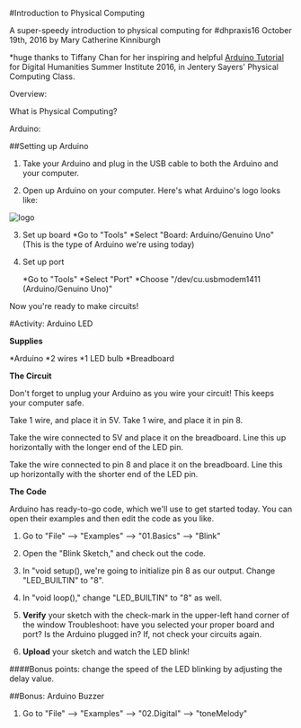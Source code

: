 #Introduction to Physical Computing

A super-speedy introduction to physical computing for #dhpraxis16
October 19th, 2016
by Mary Catherine Kinniburgh

*huge thanks to Tiffany Chan for her inspiring and helpful [Arduino Tutorial](https://github.com/uvicmakerlab/dhsi2016/blob/master/ArduinoNotes.md) for Digital Humanities Summer Institute 2016, in Jentery Sayers' Physical Computing Class. 

Overview:

What is Physical Computing?

Arduino: 


##Setting up Arduino

1. Take your Arduino and plug in the USB cable to both the Arduino and your computer.

2. Open up Arduino on your computer. Here's what Arduino's logo looks like:

![logo](https://upload.wikimedia.org/wikipedia/commons/thumb/8/87/Arduino_Logo.svg/1280px-Arduino_Logo.svg.png "Arduino Logo")

3. Set up board
   *Go to "Tools"
   *Select "Board: Arduino/Genuino Uno"
      (This is the type of Arduino we're using today)

4. Set up port

	*Go to "Tools"
	*Select "Port"
	*Choose "/dev/cu.usbmodem1411 (Arduino/Genuino Uno)"
	
Now you're ready to make circuits! 

#Activity: Arduino LED

**Supplies**

*Arduino
*2 wires
*1 LED bulb
*Breadboard

**The Circuit**

Don't forget to unplug your Arduino as you wire your circuit! This keeps your computer safe. 

Take 1 wire, and place it in 5V.
Take 1 wire, and place it in pin 8. 

Take the wire connected to 5V and place it on the breadboard. Line this up horizontally with the longer end of the LED pin. 

Take the wire connected to pin 8 and place it on the breadboard. Line this up horizontally with the shorter end of the LED pin. 

**The Code**

Arduino has ready-to-go code, which we'll use to get started today. You can open their examples and then edit the code as you like. 

1. Go to "File" --> "Examples" --> "01.Basics" --> "Blink"

2. Open the "Blink Sketch," and check out the code. 

3. In "void setup(), we're going to initialize pin 8 as our output. Change "LED_BUILTIN" to "8".

4. In "void loop()," change "LED_BUILTIN" to "8" as well. 

5. **Verify** your sketch with the check-mark in the upper-left hand corner of the window
    Troubleshoot: have you selected your proper board and port? Is the Arduino plugged in? If, not check your circuits again. 
    
6. **Upload** your sketch and watch the LED blink!

####Bonus points: change the speed of the LED blinking by adjusting the delay value.     

##Bonus: Arduino Buzzer

1. Go to "File" --> "Examples" --> "02.Digital" --> "toneMelody"


 